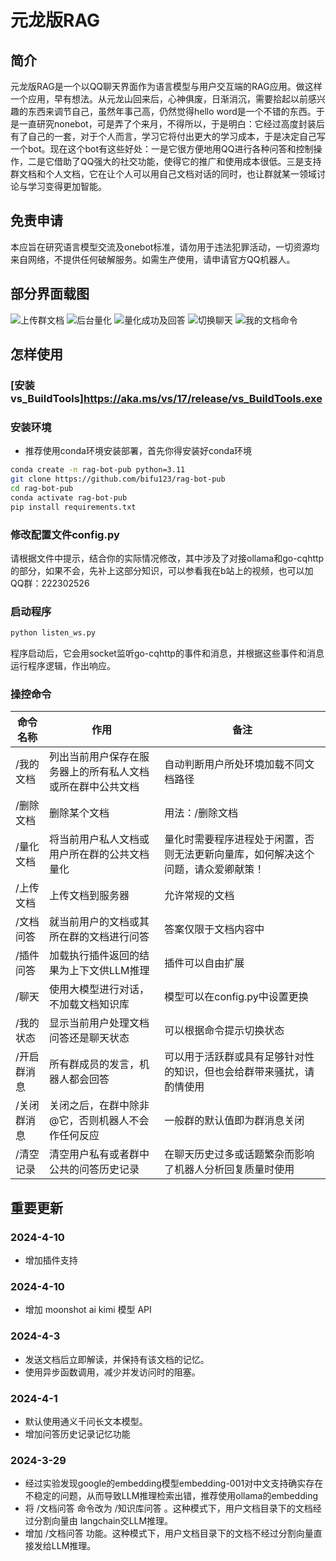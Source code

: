 # 元龙版RAG
## 简介
元龙版RAG是一个以QQ聊天界面作为语言模型与用户交互端的RAG应用。做这样一个应用，早有想法。从元龙山回来后，心神俱废，日渐消沉，需要拾起以前感兴趣的东西来调节自己，虽然年事己高，仍然觉得hello word是一个不错的东西。于是一直研究nonebot，可是弄了个来月，不得所以，于是明白：它经过高度封装后有了自己的一套，对于个人而言，学习它将付出更大的学习成本，于是决定自己写一个bot。现在这个bot有这些好处：一是它很方便地用QQ进行各种问答和控制操作，二是它借助了QQ强大的社交功能，使得它的推广和使用成本很低。三是支持群文档和个人文档，它在让个人可以用自己文档对话的同时，也让群就某一领域讨论与学习变得更加智能。
## 免责申请
本应旨在研究语言模型交流及onebot标准，请勿用于违法犯罪活动，一切资源均来自网络，不提供任何破解服务。如需生产使用，请申请官方QQ机器人。
## 部分界面载图
![上传群文档](images/上传群文档.png)
![后台量化](images/后台量化.png)
![量化成功及回答](images/量化成功及回答.png)
![切换聊天](images/切换聊天.png)
![我的文档命令](images/我的文档命令.png)
## 怎样使用
### [安装vs_BuildTools]https://aka.ms/vs/17/release/vs_BuildTools.exe
### 安装环境
- 推荐使用conda环境安装部署，首先你得安装好conda环境
```bash
conda create -n rag-bot-pub python=3.11
git clone https://github.com/bifu123/rag-bot-pub
cd rag-bot-pub
conda activate rag-bot-pub
pip install requirements.txt
```
### 修改配置文件config.py
请根据文件中提示，结合你的实际情况修改，其中涉及了对接ollama和go-cqhttp的部分，如果不会，先补上这部分知识，可以参看我在b站上的视频，也可以加QQ群：222302526 

### 启动程序
```bash
python listen_ws.py
```
程序启动后，它会用socket监听go-cqhttp的事件和消息，并根据这些事件和消息运行程序逻辑，作出响应。

### 操控命令
| 命令名称   | 作用                                       | 备注                                                 |
|------------|--------------------------------------------|------------------------------------------------------|
| /我的文档   | 列出当前用户保存在服务器上的所有私人文档或所在群中公共文档 | 自动判断用户所处环境加载不同文档路径               |
| /删除文档   | 删除某个文档                                 | 用法：/删除文档|要删除的文档完整路径                     |
| /量化文档   | 将当前用户私人文档或用户所在群的公共文档量化 | 量化时需要程序进程处于闲置，否则无法更新向量库，如何解决这个问题，请众爱卿献策！ |
| /上传文档   | 上传文档到服务器                             | 允许常规的文档                                       |
| /文档问答   | 就当前用户的文档或其所在群的文档进行问答     | 答案仅限于文档内容中                                 |
| /插件问答   | 加载执行插件返回的结果为上下文供LLM推理     | 插件可以自由扩展                                 |
| /聊天      | 使用大模型进行对话，不加载文档知识库        | 模型可以在config.py中设置更换                         |
| /我的状态   | 显示当前用户处理文档问答还是聊天状态         | 可以根据命令提示切换状态                             |
| /开启群消息 | 所有群成员的发言，机器人都会回答            | 可以用于活跃群或具有足够针对性的知识，但也会给群带来骚扰，请酌情使用 |
| /关闭群消息 | 关闭之后，在群中除非@它，否则机器人不会作任何反应 | 一般群的默认值即为群消息关闭                         |
| /清空记录 | 清空用户私有或者群中公共的问答历史记录 | 在聊天历史过多或话题繁杂而影响了机器人分析回复质量时使用                         |

 
 ## 重要更新
  ### 2024-4-10
 - 增加插件支持

 ### 2024-4-10
 - 增加 moonshot ai kimi 模型 API 

### 2024-4-3
 - 发送文档后立即解读，并保持有该文档的记忆。
 - 使用异步函数调用，减少并发访问时的阻塞。

### 2024-4-1
 - 默认使用通义千问长文本模型。
 - 增加问答历史记录记忆功能

 ### 2024-3-29 
 - 经过实验发现google的embedding模型embedding-001对中文支持确实存在不稳定的问题，从而导致LLM推理检索出错，推荐使用ollama的embedding
 - 将 /文档问答 命令改为 /知识库问答 。这种模式下，用户文档目录下的文档经过分割向量由 langchain交LLM推理。
 - 增加 /文档问答 功能。这种模式下，用户文档目录下的文档不经过分割向量直接发给LLM推理。
